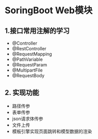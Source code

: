 # SoringBoot Web模块
## 1.接口常用注解的学习
- @Controller
- @RestController
- @RequestMapping
- @PathVariable
- @RequestParam
- @MultipartFile
- @RequestBody


## 2. 实现功能
- 路径传参
- 表单传参
- json请求体传参
- 文件上传
- 模板引擎实现页面跳转和模型数据的渲染